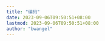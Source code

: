 ```yaml
---
title: "编码"
date: 2023-09-06T09:50:51+08:00
lastmod: 2023-09-06T09:50:51+08:00
author: "bwangel"
---
```


